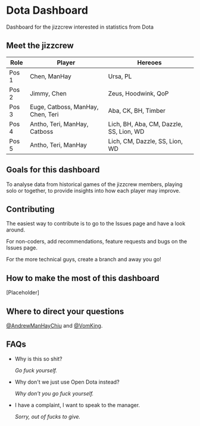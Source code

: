 # Dota Dashboard
Dashboard for the jizzcrew interested in statistics from Dota

## Meet the jizzcrew

Role  | Player | Hereoes
----- | ------ | --------|
Pos 1 | Chen, ManHay | Ursa, PL
Pos 2 | Jimmy, Chen | Zeus, Hoodwink, QoP
Pos 3 | Euge, Catboss, ManHay, Chen, Teri | Aba, CK, BH, Timber
Pos 4 | Antho, Teri, ManHay, Catboss | Lich, BH, Aba, CM, Dazzle, SS, Lion, WD
Pos 5 | Antho, Teri, ManHay | Lich, CM, Dazzle, SS, Lion, WD

## Goals for this dashboard
To analyse data from historical games of the jizzcrew members, 
playing solo or together, 
to provide insights into how each player may improve.

## Contributing
The easiest way to contribute is to go to the Issues page and have a look around.

For non-coders, add recommendations, feature requests and bugs on the Issues page.

For the more technical guys, create a branch and away you go!

## How to make the most of this dashboard
[Placeholder]

## Where to direct your questions
[@AndrewManHayChiu](https://github.com/AndrewManHayChiu) 
and [@VomKing](https://github.com/VomKing).

## FAQs
* Why is this so shit? 

    *Go fuck yourself.*
* Why don't we just use Open Dota instead?

    *Why don't you go fuck yourself.*
* I have a complaint, I want to speak to the manager.
 
    *Sorry, out of fucks to give.*
